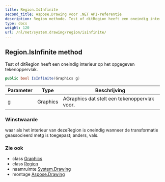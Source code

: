 ```yaml
---
title: Region.IsInfinite
second_title: Aspose.Drawing voor .NET API-referentie
description: Region methode. Test of ditRegion heeft een oneindig interieur op het opgegeven tekenoppervlak.
type: docs
weight: 120
url: /nl/net/system.drawing/region/isinfinite/
---
```

## Region.IsInfinite method

Test of ditRegion heeft een oneindig interieur op het opgegeven tekenoppervlak.

```csharp
public bool IsInfinite(Graphics g)
```

| Parameter | Type | Beschrijving |
| --- | --- | --- |
| g | Graphics | AGraphics dat stelt een tekenoppervlak voor. |

### Winstwaarde

waar als het interieur van dezeRegion is oneindig wanneer de transformatie geassocieerd met*g* is toegepast; anders, vals.

### Zie ook

* class [Graphics](../../graphics/)
* class [Region](../)
* naamruimte [System.Drawing](../../region/)
* montage [Aspose.Drawing](../../../)


